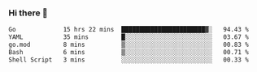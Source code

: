 ### Hi there 👋

<!--
**yeya24/yeya24** is a ✨ _special_ ✨ repository because its `README.md` (this file) appears on your GitHub profile.

Here are some ideas to get you started:

- 🔭 I’m currently working on ...
- 🌱 I’m currently learning ...
- 👯 I’m looking to collaborate on ...
- 🤔 I’m looking for help with ...
- 💬 Ask me about ...
- 📫 How to reach me: ...
- 😄 Pronouns: ...
- ⚡ Fun fact: ...
-->

<!--START_SECTION:waka-->

```txt
Go             15 hrs 22 mins  ███████████████████████▓░   94.43 %
YAML           35 mins         █░░░░░░░░░░░░░░░░░░░░░░░░   03.67 %
go.mod         8 mins          ▒░░░░░░░░░░░░░░░░░░░░░░░░   00.83 %
Bash           6 mins          ▒░░░░░░░░░░░░░░░░░░░░░░░░   00.71 %
Shell Script   3 mins          ░░░░░░░░░░░░░░░░░░░░░░░░░   00.33 %
```

<!--END_SECTION:waka-->
